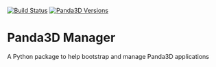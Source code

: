 [![Build Status](https://travis-ci.org/Moguri/pman.svg?branch=master)](https://travis-ci.org/Moguri/pman)
[![Panda3D Versions](https://img.shields.io/badge/panda3d-1.9%2C%201.10-blue.svg)](http://www.panda3d.org/)

# Panda3D Manager
A Python package to help bootstrap and manage Panda3D applications
